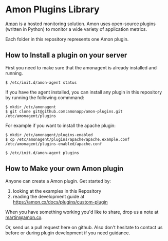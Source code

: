 Amon Plugins Library
=====================

[Amon](https://amon.cx) is a hosted monitoring solution. Amon uses open-source plugins (written in Python)
to monitor a wide variety of application metrics.

Each folder in this repository represents one Amon plugin.


How to Install a plugin on your server
---------------------------------

First you need to make sure that the amonagent is already installed and running. 

	$ /etc/init.d/amon-agent status


If you have the agent installed, you can install any plugin in this repository by running the following commmand:
	
	$ mkdir /etc/amonagent
	$ git clone git@github.com:amonapp/amon-plugins.git /etc/amonagent/plugins


For example if you want to install the apache plugin: 

	
	$ mkdir /etc/amonagent/plugins-enabled
	$ cp /etc/amonagent/plugins/apache/apache.example.conf /etc/amonagent/plugins-enabled/apache.conf

	$ /etc/init.d/amon-agent plugins
	

How to Make your own Amon plugin
---------------------------------

Anyone can create a Amon plugin. Get started by:

1. looking at the examples in this Repository
2. reading the development guide at https://amon.cx/docs/plugins/custom-plugin

When you have something working you'd like to share, drop us a note at <martin@amon.cx>.

Or, send us a pull request here on github. Also don't hesitate to contact us before or during
plugin development if you need guidance.